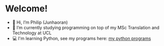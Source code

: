 # Welcome!
- 👋 Hi, I’m Philip (Junhaoran)
- 🌱 I’m currently studying programming on top of my MSc Translation and Technology at UCL
- 💻 I'm learning Python, see my programs here: [my python programs](https://github.com/TheVeryPulse/python_practice_codes)
<!---
TheVeryPulse/TheVeryPulse is a ✨ special ✨ repository because its `README.md` (this file) appears on your GitHub profile.
You can click the Preview link to take a look at your changes.
--->
